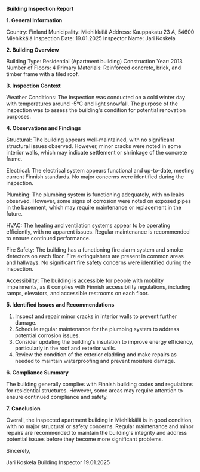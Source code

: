  **Building Inspection Report**

**1. General Information**

Country: Finland
Municipality: Miehikkälä
Address: Kauppakatu 23 A, 54600 Miehikkälä
Inspection Date: 19.01.2025
Inspector Name: Jari Koskela

**2. Building Overview**

Building Type: Residential (Apartment building)
Construction Year: 2013
Number of Floors: 4
Primary Materials: Reinforced concrete, brick, and timber frame with a tiled roof.

**3. Inspection Context**

Weather Conditions: The inspection was conducted on a cold winter day with temperatures around -5°C and light snowfall. The purpose of the inspection was to assess the building's condition for potential renovation purposes.

**4. Observations and Findings**

Structural: The building appears well-maintained, with no significant structural issues observed. However, minor cracks were noted in some interior walls, which may indicate settlement or shrinkage of the concrete frame.

Electrical: The electrical system appears functional and up-to-date, meeting current Finnish standards. No major concerns were identified during the inspection.

Plumbing: The plumbing system is functioning adequately, with no leaks observed. However, some signs of corrosion were noted on exposed pipes in the basement, which may require maintenance or replacement in the future.

HVAC: The heating and ventilation systems appear to be operating efficiently, with no apparent issues. Regular maintenance is recommended to ensure continued performance.

Fire Safety: The building has a functioning fire alarm system and smoke detectors on each floor. Fire extinguishers are present in common areas and hallways. No significant fire safety concerns were identified during the inspection.

Accessibility: The building is accessible for people with mobility impairments, as it complies with Finnish accessibility regulations, including ramps, elevators, and accessible restrooms on each floor.

**5. Identified Issues and Recommendations**

1. Inspect and repair minor cracks in interior walls to prevent further damage.
2. Schedule regular maintenance for the plumbing system to address potential corrosion issues.
3. Consider updating the building's insulation to improve energy efficiency, particularly in the roof and exterior walls.
4. Review the condition of the exterior cladding and make repairs as needed to maintain waterproofing and prevent moisture damage.

**6. Compliance Summary**

The building generally complies with Finnish building codes and regulations for residential structures. However, some areas may require attention to ensure continued compliance and safety.

**7. Conclusion**

Overall, the inspected apartment building in Miehikkälä is in good condition, with no major structural or safety concerns. Regular maintenance and minor repairs are recommended to maintain the building's integrity and address potential issues before they become more significant problems.

Sincerely,

Jari Koskela
Building Inspector
19.01.2025